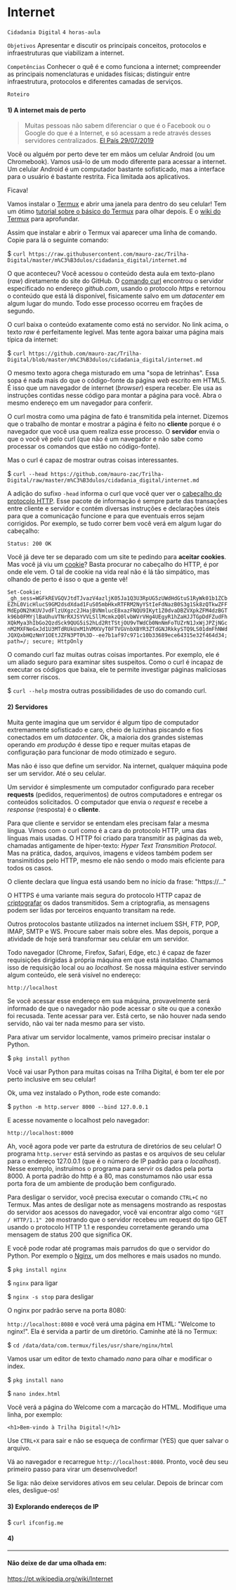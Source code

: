 # Internet

`Cidadania Digital` `4 horas-aula`

`Objetivos` Apresentar e discutir os principais conceitos, protocolos e infraestruturas que viabilizam a internet.

`Competências` Conhecer o quê é e como funciona a internet; compreender as principais nomenclaturas e unidades físicas; distinguir entre infraestrutura, protocolos e diferentes camadas de serviços. 

`Roteiro`

#### 1) A internet mais de perto

> Muitas pessoas não sabem diferenciar o que é o Facebook ou o Google do que é a Internet, e só acessam a rede através desses servidores centralizados. [El País 29/07/2019](https://brasil.elpais.com/brasil/2019/07/30/tecnologia/1564437803_087942.html)

Você ou alguém por perto deve ter em mãos um celular Android (ou um Chromebook). Vamos usá-lo de um modo diferente para acessar a internet. Um celular Android é um computador bastante sofisticado, mas a interface para o usuário é bastante restrita. Fica limitada aos aplicativos.

Ficava!

Vamos instalar o [Termux](https://play.google.com/store/apps/details?id=com.termux&hl=pt) e abrir uma janela para dentro do seu celular! Tem um ótimo [tutorial sobre o básico do Termux](https://sempreupdate.com.br/conheca-o-termux-e-aproveite-ao-maximo-o-linux-no-android/) para olhar depois. E o [wiki do Termux](https://wiki.termux.com/wiki/Main_Page) para aprofundar.

Assim que instalar e abrir o Termux vai aparecer uma linha de comando. Copie para lá o seguinte comando:

$ `curl https://raw.githubusercontent.com/mauro-zac/Trilha-Digital/master/m%C3%B3dulos/cidadania_digital/internet.md`

O que aconteceu? Você acessou o conteúdo desta aula em texto-plano (*raw*) diretamente do site do GitHub. O [comando curl](https://pt.wikipedia.org/wiki/Curl_(Unix)) encontrou o servidor especificado no endereço *github.com*, usando o protocolo *https* e retornou o conteúdo que está lá disponível, fisicamente salvo em um *datacenter* em algum lugar do mundo. Todo esse processo ocorreu em frações de segundo. 

O curl baixa o conteúdo exatamente como está no servidor. No link acima, o texto *raw* é perfeitamente legível. Mas tente agora baixar uma página mais típica da internet:

$ `curl https://github.com/mauro-zac/Trilha-Digital/blob/master/m%C3%B3dulos/cidadania_digital/internet.md`

O mesmo texto agora chega misturado em uma "sopa de letrinhas". Essa sopa é nada mais do que o código-fonte da página *web* escrito em HTML5. É isso que um navegador de internet (*browser*) espera receber. Ele usa as instruções contidas nesse código para montar a página para você. Abra o mesmo endereço em um navegador para conferir.

O curl mostra como uma página de fato é transmitida pela internet. Dizemos que o trabalho de montar e mostrar a página é feito no **cliente** porque é o navegador que você usa quem realiza esse processo. O **servidor** envia o que o você vê pelo curl (que não é um navegador e não sabe como processar os comandos que estão no código-fonte).

Mas o curl é capaz de mostrar outras coisas interessantes.

$ `curl --head https://github.com/mauro-zac/Trilha-Digital/raw/master/m%C3%B3dulos/cidadania_digital/internet.md`

A adição do sufixo `-head` informa o curl que você quer ver o [cabeçalho do protocolo HTTP](https://pt.wikipedia.org/wiki/Lista_de_campos_de_cabeçalho_HTTP). Esse pacote de informação é sempre parte das transações entre cliente e servidor e contém diversas instruções e declarações úteis para que a comunicação funcione e para que eventuais erros sejam corrigidos. Por exemplo, se tudo correr bem você verá em algum lugar do cabeçalho:

`Status: 200 OK`

Você já deve ter se deparado com um site te pedindo para **aceitar cookies**. Mas você já viu um [cookie](https://en.wikipedia.org/wiki/HTTP_cookie)? Basta procurar no cabeçalho do HTTP, é por onde ele vem. O tal de cookie na vida real não é lá tão simpático, mas olhando de perto é isso o que a gente vê!

`Set-Cookie: _gh_sess=WGFkREVGQVJtdTJvazV4azljK05Ja1Q3U3RpUG5zUWdHdGtuS1RyWk01b1ZCbEZhL0VicHlucS9GM2dsdXdad1FuS05mbHkxRTFRM2NyYStIeFdNazB0S3g1Sk8zQTkwZFFMdEpON2hKUVJvdFlzUXgzc2JHajBVNmlucE8xazFNQU9IKyt1Z0dvaDBZVXpkZFM4dzBGTk96b0FMYjlBaUhuVTNrRXJSYVVLSllMcmkzQ0lvbWVrVHg4UEgyR1hZaHJJTGpDdFZudFhXQkMya3hIbGo2QzdSck9QUG5iS2hLd2RtTStjOU9vTWdCb0NnNmFoTUZrN1JxWjJPZjNGcnM2MXFNeGxJd1U3MTdRUkUxM1hVMXVyT0FTVGVnbXBYR3ZTdGNJRkkySTQ9LS01dmFhNWdJQXQxbHQzNmY1OEtJZFN3PT0%3D--ee7b1af97c971c10b33689ece64315e32f464d34; path=/; secure; HttpOnly`

O comando curl faz muitas outras coisas importantes. Por exemplo, ele é um aliado seguro para examinar sites suspeitos. Como o curl é incapaz de executar os códigos que baixa, ele te permite investigar páginas maliciosas sem correr riscos.

$ `curl --help` mostra outras possibilidades de uso do comando curl.

#### 2) Servidores

Muita gente imagina que um servidor é algum tipo de computador extremamente sofisticado e caro, cheio de luzinhas piscando e fios conectados em um *datacenter*. Ok, a maioria dos grandes sistemas operando *em produção* é desse tipo e requer muitas etapas de configuração para funcionar de modo otimizado e seguro.

Mas não é isso que define um servidor. Na internet, qualquer máquina pode ser um servidor. Até o seu celular. 

Um servidor é simplesmente um computador configurado para receber **requests** (pedidos, requerimentos) de outros computadores e entregar os conteúdos solicitados. O computador que envia o *request* e recebe a *response* (resposta) é o **cliente**.

Para que cliente e servidor se entendam eles precisam falar a mesma língua. Vimos com o curl como é a cara do protocolo HTTP, uma das línguas mais usadas. O HTTP foi criado para transmitir as páginas da web, chamadas antigamente de híper-texto: *Hyper Text Transmition Protocol*. Mas na prática, dados, arquivos, imagens e vídeos também podem ser transimitidos pelo HTTP, mesmo ele não sendo o modo mais eficiente para todos os casos.

O cliente declara que língua está usando bem no ínício da frase: "https://..." 

O HTTPS é uma variante mais segura do protocolo HTTP capaz de [criptografar](https://pt.wikipedia.org/wiki/Criptografia) os dados transmitidos. Sem a criptografia, as mensagens podem ser lidas por terceiros enquanto transitam na rede. 

Outros protocolos bastante utilizados na internet incluem SSH, FTP, POP, IMAP, SMTP e WS. Procure saber mais sobre eles. Mas depois, porque a atividade de hoje será transformar seu celular em um servidor.

Todo navegador (Chrome, Firefox, Safari, Edge, etc.) é capaz de fazer requisições dirigidas à própria máquina em que está instaldao. Chamamos isso de requisição local ou ao *localhost*. Se nossa máquina estiver servindo algum conteúdo, ele será visível no endereço:

`http://localhost`

Se você acessar esse endereço em sua máquina, provavelmente será informado de que o navegador não pode acessar o site ou que a conexão foi recusada. Tente acessar para ver. Está certo, se não houver nada sendo servido, não vai ter nada mesmo para ser visto.

Para ativar um servidor localmente, vamos primeiro precisar instalar o Python.  

$ `pkg install python`

Você vai usar Python para muitas coisas na Trilha Digital, é bom ter ele por perto inclusive em seu celular!

Ok, uma vez instalado o Python, rode este comando:

$ `python -m http.server 8000 --bind 127.0.0.1`

E acesse novamente o localhost pelo navegador:

`http://localhost:8000`

Ah, você agora pode ver parte da estrutura de diretórios de seu celular! O programa `http.server` está servindo as pastas e os arquivos de seu celular para o endereço 127.0.0.1 (que é o número de IP padrão para o *localhost*). Nesse exemplo, instruímos o programa para servir os dados pela porta 8000. A porta padrão do http é a 80, mas constumamos não usar essa porta fora de um ambiente de produção bem configurado.

Para desligar o servidor, você precisa executar o comando `CTRL+C` no Termux. Mas antes de desligar note as mensagens mostrando as respostas do servidor aos acessos do navegador, você vai encontrar algo como `"GET / HTTP/1.1" 200` mostrando que o servidor recebeu um request do tipo GET usando o protocolo HTTP 1.1 e respondeu corretamente gerando uma mensagem de status 200 que significa OK.

E você pode rodar até programas mais parrudos do que o servidor do Python. Por exemplo o [Nginx](https://nginx.org/), um dos melhores e mais usados no mundo.

$ `pkg install nginx`

$ `nginx` para ligar

$ `nginx -s stop` para desligar

O nginx por padrão serve na porta 8080:

`http://localhost:8080` e você verá uma página em HTML: "Welcome to nginx!". Ela é servida a partir de um diretório. Caminhe até lá no Termux:

$ `cd /data/data/com.termux/files/usr/share/nginx/html`

Vamos usar um editor de texto chamado *nano* para olhar e modificar o index.

$ `pkg install nano`

$ `nano index.html`

Você verá a página do Welcome com a marcação do HTML. Modifique uma linha, por exemplo:

`<h1>Bem-vindo à Trilha Digital!</h1>`

Use `CTRL+X` para sair e não se esqueça de confirmar (YES) que quer salvar o arquivo. 
   
Vá ao navegador e recarregue `http://localhost:8080`. Pronto, você deu seu primeiro passo para virar um desenvolvedor!

Se liga: não deixe servidores ativos em seu celular. Depois de brincar com eles, desligue-os!

#### 3) Explorando endereços de IP

$ `curl ifconfig.me`

#### 4) 



-----
#### Não deixe de dar uma olhada em: 

https://pt.wikipedia.org/wiki/Internet

